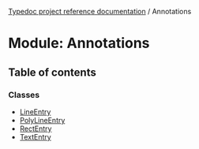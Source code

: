 [Typedoc project reference documentation](../README.md) / Annotations

# Module: Annotations

## Table of contents

### Classes

- [LineEntry](../classes/annotations.lineentry.md)
- [PolyLineEntry](../classes/annotations.polylineentry.md)
- [RectEntry](../classes/annotations.rectentry.md)
- [TextEntry](../classes/annotations.textentry.md)
